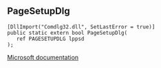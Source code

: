 ## PageSetupDlg

```
[DllImport("Comdlg32.dll", SetLastError = true)]
public static extern bool PageSetupDlg(
   ref PAGESETUPDLG lppsd
);
```

[Microsoft documentation](https://docs.microsoft.com/en-us/windows/win32/api/commdlg/nf-commdlg-pagesetupdlg)
